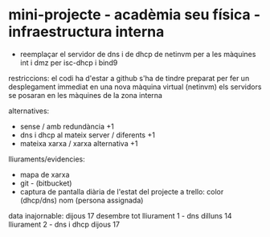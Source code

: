 # mini-projecte - acadèmia seu física - infraestructura interna 

- reemplaçar el servidor de dns i de dhcp de netinvm per a les màquines int i dmz per isc-dhcp i bind9 

restriccions: 
el codi ha d'estar a github 
s'ha de tindre preparat per fer un desplegament immediat en una nova màquina virtual (netinvm) 
els servidors se posaran en les màquines de la zona interna 

alternatives: 
- sense / amb redundància +1 
- dns i dhcp al mateix server / diferents +1 
- mateixa xarxa / xarxa alternativa +1 

lliuraments/evidencies: 
- mapa de xarxa 
- git - (bitbucket) 
- captura de pantalla diària de l'estat del projecte a trello: color (dhcp/dns) nom (persona assignada) 


data inajornable: dijous 17 desembre tot 
lliurament 1 - dns dilluns 14 
lliurament 2 - dns i dhcp dijous 17 

